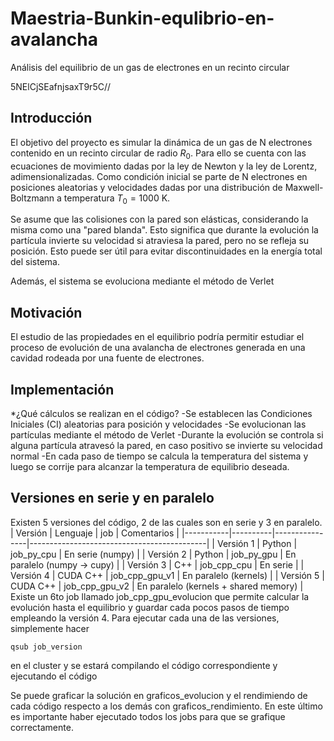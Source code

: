 # Maestria-Bunkin-equlibrio-en-avalancha
 Análisis del equilibrio de un gas de electrones en un recinto circular

5NElCjSEafnjsaxT9r5C//

## Introducción
 El objetivo del proyecto es simular la dinámica de un gas de N electrones contenido en un recinto circular de radio $R_0$. Para ello se cuenta con las ecuaciones de movimiento dadas por la ley de Newton y la ley de Lorentz, adimensionalizadas. Como condición inicial se parte de N electrones en posiciones aleatorias y velocidades dadas por una distribución de Maxwell-Boltzmann a temperatura $T_0 = 1000$ K.

 Se asume que las colisiones con la pared son elásticas, considerando la misma como una "pared blanda". Esto significa que durante la evolución la partícula invierte su velocidad si atraviesa la pared, pero no se refleja su posición. Esto puede ser útil para evitar discontinuidades en la energía total del sistema.

 Además, el sistema se evoluciona mediante el método de Verlet

## Motivación
 El estudio de las propiedades en el equilibrio podría permitir estudiar el proceso de evolución de una avalancha de electrones generada en una cavidad rodeada por una fuente de electrones.

## Implementación

*¿Qué cálculos se realizan en el código?
-Se establecen las Condiciones Iniciales (CI) aleatorias para posición y velocidades
-Se evolucionan las partículas mediante el método de Verlet
-Durante la evolución se controla si alguna partícula atravesó la pared, en caso positivo se invierte su velocidad normal
-En cada paso de tiempo se calcula la temperatura del sistema y luego se corrije para alcanzar la temperatura de equilibrio deseada.

## Versiones en serie y en paralelo
Existen 5 versiones del código, 2 de las cuales son en serie y 3 en paralelo.
| Versión   | Lenguaje | job            | Comentarios                                |
|-----------|----------|----------------|--------------------------------------------|
| Versión 1 | Python   | job_py_cpu     | En serie (numpy)                           |
| Versión 2 | Python   | job_py_gpu     | En paralelo (numpy -> cupy)                |
| Versión 3 | C++      | job_cpp_cpu    | En serie                                   |
| Versión 4 | CUDA C++ | job_cpp_gpu_v1 | En paralelo (kernels)                      |
| Versión 5 | CUDA C++ | job_cpp_gpu_v2 | En paralelo (kernels + shared memory)      |
Existe un 6to job llamado job_cpp_gpu_evolucion que permite calcular la evolución hasta el equilibrio y guardar cada pocos pasos de tiempo empleando la versión 4. Para ejecutar cada una de las versiones, simplemente hacer
~~~
qsub job_version
~~~
en el cluster y se estará compilando el código correspondiente y ejecutando el código

Se puede graficar la solución en graficos_evolucion y el rendimiendo de cada código respecto a los demás con graficos_rendimiento. En este último es importante haber ejecutado todos los jobs para que se grafique correctamente.



